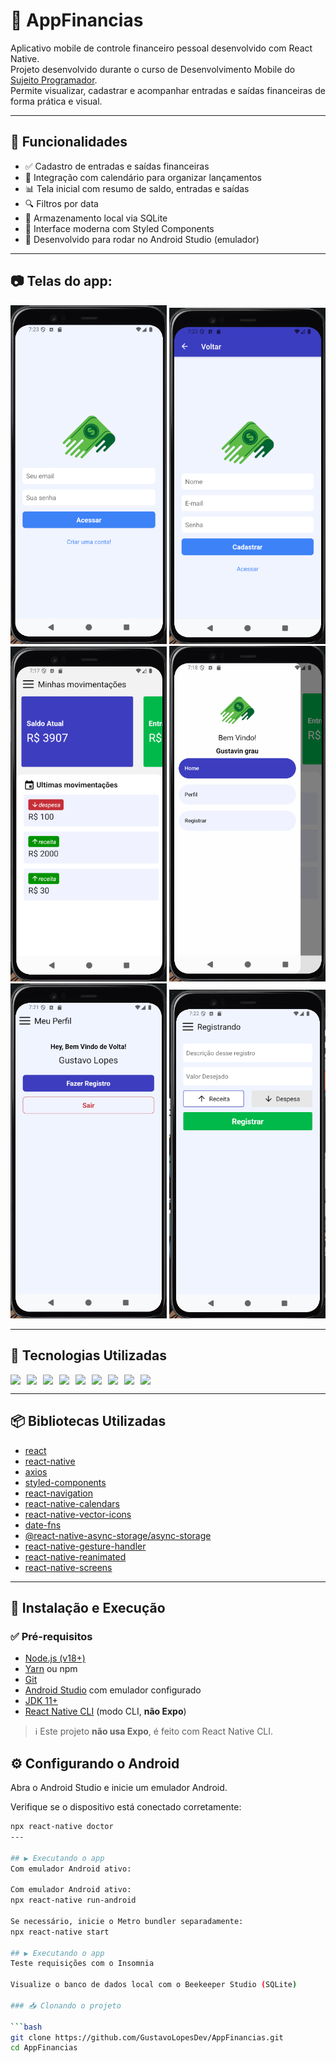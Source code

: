 # 📱 AppFinancias

Aplicativo mobile de controle financeiro pessoal desenvolvido com React Native.  
Projeto desenvolvido durante o curso de Desenvolvimento Mobile do [Sujeito Programador](https://www.youtube.com/c/SujeitoProgramador).  
Permite visualizar, cadastrar e acompanhar entradas e saídas financeiras de forma prática e visual.

---

## 🧠 Funcionalidades

- ✅ Cadastro de entradas e saídas financeiras
- 📆 Integração com calendário para organizar lançamentos
- 📊 Tela inicial com resumo de saldo, entradas e saídas
- 🔍 Filtros por data
- 💾 Armazenamento local via SQLite
- 🎨 Interface moderna com Styled Components
- 📱 Desenvolvido para rodar no Android Studio (emulador)

---

## 📷 Telas do app:

<p align="center">
  <img src="./src/assets/appimg/login.png" width="250" />
  <img src="./src/assets/appimg/cadastro.png" width="250" />
  <img src="./src/assets/appimg/home.png" width="250" />
  <img src="./src/assets/appimg/Drawer.png" width="250" />
  <img src="./src/assets/appimg/perfil.png" width="250" />
  <img src="./src/assets/appimg/registrar.png" width="250" />
</p>

---

## 🚀 Tecnologias Utilizadas

<div style="display: flex; gap: 10px; flex-wrap: wrap;">
  <img src="https://img.shields.io/badge/React_Native-20232A?style=for-the-badge&logo=react&logoColor=61DAFB" />
  <img src="https://img.shields.io/badge/JavaScript-F7DF1E?style=for-the-badge&logo=javascript&logoColor=black" />
  <img src="https://img.shields.io/badge/SQLite-003B57?style=for-the-badge&logo=sqlite&logoColor=white" />
  <img src="https://img.shields.io/badge/Axios-5A29E4?style=for-the-badge&logo=axios&logoColor=white" />
  <img src="https://img.shields.io/badge/Styled--Components-db7093?style=for-the-badge&logo=styled-components&logoColor=white" />
  <img src="https://img.shields.io/badge/React_Navigation-000000?style=for-the-badge&logo=react-router&logoColor=white" />
  <img src="https://img.shields.io/badge/Date--Fns-007ACC?style=for-the-badge&logo=javascript&logoColor=white" />
  <img src="https://img.shields.io/badge/Insomnia-4000BF?style=for-the-badge&logo=insomnia&logoColor=white" />
  <img src="https://img.shields.io/badge/Beekeeper_Studio-2E3440?style=for-the-badge&logo=data:image/png;base64,iVBORw0KGgoAAAANSUhEUgAAAAoAAAAGCAYAAAAVt+mHAAAAW0lEQVQImQXBwQ3CIBADwE58gSl1Z8B9v20UgA48XCiAXIX9BUUsfP/NXXSvJmyWZByZZ5EYIEG9TRtKa/0t6PVeAOOOHPey8msw8EtjFL35NOcOJ1c8f97mZAwCL+hrgAAAAASUVORK5CYII=" />
</div>

---

## 📦 Bibliotecas Utilizadas

- [react](https://reactjs.org/)
- [react-native](https://reactnative.dev/)
- [axios](https://axios-http.com/)
- [styled-components](https://styled-components.com/)
- [react-navigation](https://reactnavigation.org/)
- [react-native-calendars](https://github.com/wix/react-native-calendars)
- [react-native-vector-icons](https://github.com/oblador/react-native-vector-icons)
- [date-fns](https://date-fns.org/)
- [@react-native-async-storage/async-storage](https://github.com/react-native-async-storage/async-storage)
- [react-native-gesture-handler](https://docs.swmansion.com/react-native-gesture-handler/)
- [react-native-reanimated](https://docs.swmansion.com/react-native-reanimated/)
- [react-native-screens](https://github.com/software-mansion/react-native-screens)

---

## 🧪 Instalação e Execução

### ✅ Pré-requisitos

- [Node.js (v18+)](https://nodejs.org/)
- [Yarn](https://classic.yarnpkg.com/) ou npm
- [Git](https://git-scm.com/)
- [Android Studio](https://developer.android.com/studio) com emulador configurado
- [JDK 11+](https://www.oracle.com/java/technologies/javase/jdk11-archive-downloads.html)
- [React Native CLI](https://reactnative.dev/docs/environment-setup) (modo CLI, **não Expo**)

> ℹ️ Este projeto **não usa Expo**, é feito com React Native CLI.

## ⚙️ Configurando o Android

Abra o Android Studio e inicie um emulador Android.

Verifique se o dispositivo está conectado corretamente:

````bash
npx react-native doctor
---

## ▶️ Executando o app
Com emulador Android ativo:

Com emulador Android ativo:
npx react-native run-android

Se necessário, inicie o Metro bundler separadamente:
npx react-native start

## ▶️ Executando o app
Teste requisições com o Insomnia

Visualize o banco de dados local com o Beekeeper Studio (SQLite)

### 📥 Clonando o projeto

```bash
git clone https://github.com/GustavoLopesDev/AppFinancias.git
cd AppFinancias
````

